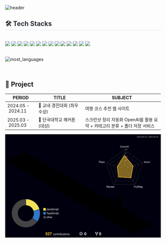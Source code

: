 ![header](https://capsule-render.vercel.app/api?type=waving&height=250&color=060606&text=TaeWoo'Kim&section=header&reversal=false&textBg=false&fontColor=FFB700&fontAlign=67&fontAlignY=32&desc=FrontEnd%20Developer&descAlign=80&descAlignY=49)

<div style="text-align: left;">
    <h2 style="border-bottom: 1px solid #d8dee4; color: #282d33;"> 🛠️ Tech Stacks </h2> <br> 
    <div style="margin: ; text-align: left;" "text-align: left;"> 
        <img src="https://img.shields.io/badge/HTML5-E34F26?style=flat-square&logo=html5&logoColor=white"/>
         <img src="https://img.shields.io/badge/CSS3-1572B6?style=flat-square&logo=css3&logoColor=white"/>
        <img src="https://img.shields.io/badge/javascript-F7DF1E?style=flat-square&logo=javascript&logoColor=black"> 
        <img src="https://img.shields.io/badge/Typescript-3178C6?style=flat-square&logo=Typescript&logoColor=white"/>
        <img src="https://img.shields.io/badge/Expo-000000?style=flat-square&logo=Expo&logoColor=white"/>
        <img src="https://img.shields.io/badge/Git-F05032?style=flat-square&logo=git&logoColor=white"/>
        <img src="https://img.shields.io/badge/GitHub-181717?style=flat-square&logo=GitHub&logoColor=white"/>
        <img src="https://img.shields.io/badge/bootstrap-7952B3?style=flat-square&logo=bootstrap&logoColor=white">
        <img src="https://img.shields.io/badge/Postman-FF6C37?style=flat-square&logo=Postman&logoColor=white"/>
        <img src="https://img.shields.io/badge/React-61DAFB?style=flat-square&logo=React&logoColor=black"/>
        <img src="https://img.shields.io/badge/React Native-61DAFB?style=flat-square&logo=React&logoColor=black"/>
        <img src="https://img.shields.io/badge/Spring-6DB33F?style=flat-square&logo=Spring&logoColor=white"/>
        <img src="https://img.shields.io/badge/Tailwind CSS-06B6D4?style=flat-square&logo=Tailwind CSS&logoColor=white"/>
        <img src="https://img.shields.io/badge/Vercel-000000?style=flat-square&logo=Vercel&logoColor=white"/>
          </div>
    </div>
    <br/>

![most_languages](https://github-readme-stats.vercel.app/api/top-langs/?username=kim3360&layout=compact&cache_seconds=1)

<br>

<h2>🏅 Project</h2>

<table  width="100%">
  <thead>
    <tr>
      <th width="20%">PERIOD</th>
      <th width="30%">TITLE</th>
      <th width="50%">SUBJECT</th>
    </tr>
  </thead>
  <tbody>
    <tr>
      <td>2024.05&nbsp;-&nbsp;2024.11</td>
      <td>🥇 교내 경진대회 (최우수상)</td>
      <td>여행 코스 추천 웹 사이트</td>
    </tr>
    <tr>
      <td>2025.03&nbsp;-&nbsp;2025.03</td>
      <td>🥇 단국대학교 해커톤 (대상)</td>
      <td>스크린샷 정리 자동화 OpenAI를 활용 요약 + 카테고리 분류 + 폴더 저장 서비스</td>
    </tr>
  </tbody>
</table>

<p>
  <img src="./profile-3d-contrib/profile-night-rainbow.svg" width="850" height="auto" />
</p>


